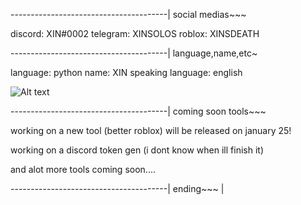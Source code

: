 ---------------------------------------|
social medias~~~                       

discord: XIN#0002
telegram: XINSOLOS
roblox: XINSDEATH

---------------------------------------|
language,name,etc~        

language: python
name: XIN
speaking language: english

![ Alt text](XIN.gif)

---------------------------------------|
 coming soon tools~~~                  

working on a new tool (better roblox) will be released on january 25!

working on a discord token gen (i dont know when ill finish it)

and alot more tools coming soon....

---------------------------------------|
ending~~~                              |






